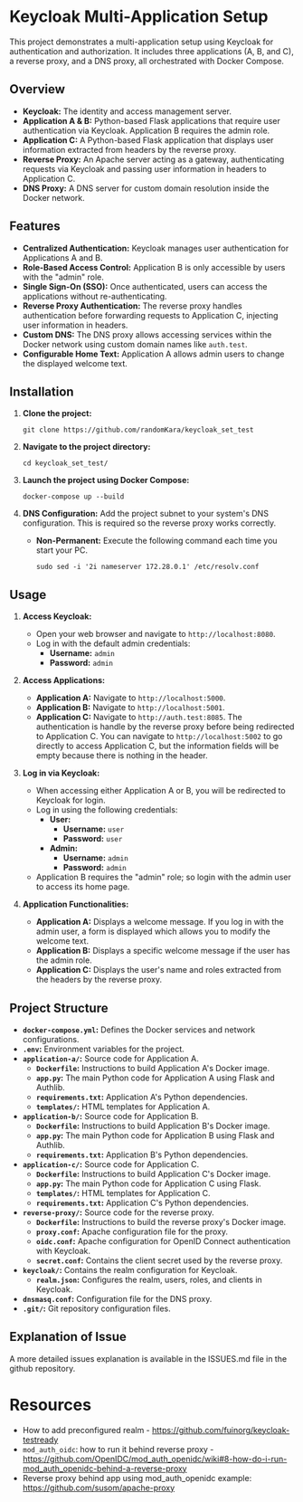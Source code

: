 # Keycloak Multi-Application Setup

This project demonstrates a multi-application setup using Keycloak for authentication and authorization. It includes three applications (A, B, and C), a reverse proxy, and a DNS proxy, all orchestrated with Docker Compose.

## Overview

- **Keycloak:** The identity and access management server.
- **Application A & B:** Python-based Flask applications that require user authentication via Keycloak. Application B requires the admin role.
- **Application C:** A Python-based Flask application that displays user information extracted from headers by the reverse proxy.
- **Reverse Proxy:** An Apache server acting as a gateway, authenticating requests via Keycloak and passing user information in headers to Application C.
- **DNS Proxy:** A DNS server for custom domain resolution inside the Docker network.

## Features

- **Centralized Authentication:** Keycloak manages user authentication for Applications A and B.
- **Role-Based Access Control:** Application B is only accessible by users with the "admin" role.
- **Single Sign-On (SSO):** Once authenticated, users can access the applications without re-authenticating.
- **Reverse Proxy Authentication:** The reverse proxy handles authentication before forwarding requests to Application C, injecting user information in headers.
- **Custom DNS:** The DNS proxy allows accessing services within the Docker network using custom domain names like `auth.test`.
- **Configurable Home Text:** Application A allows admin users to change the displayed welcome text.

## Installation

1. **Clone the project:**

   ```shell
   git clone https://github.com/randomKara/keycloak_set_test
   ```

2. **Navigate to the project directory:**

   ```shell
   cd keycloak_set_test/
   ```

3. **Launch the project using Docker Compose:**

   ```shell
   docker-compose up --build
   ```

4. **DNS Configuration:** Add the project subnet to your system's DNS configuration. This is required so the reverse proxy works correctly.

   - **Non-Permanent:** Execute the following command each time you start your PC.

      ```shell
      sudo sed -i '2i nameserver 172.28.0.1' /etc/resolv.conf
      ```
 

## Usage

1. **Access Keycloak:**
   - Open your web browser and navigate to `http://localhost:8080`.
   - Log in with the default admin credentials:
     - **Username:** `admin`
     - **Password:** `admin`

2. **Access Applications:**
   - **Application A:** Navigate to `http://localhost:5000`. 
   - **Application B:** Navigate to `http://localhost:5001`.
   - **Application C:** Navigate to `http://auth.test:8085`. The authentication is handle by the reverse proxy before being redirected to Application C. You can navigate to `http://localhost:5002` to go directly to access Application C, but the information fields will be empty because there is nothing in the header. 

3. **Log in via Keycloak:**
   - When accessing either Application A or B, you will be redirected to Keycloak for login.
   - Log in using the following credentials:
     - **User:**
       - **Username:** `user`
       - **Password:** `user`
     - **Admin:**
       - **Username:** `admin`
       - **Password:** `admin`
   - Application B requires the "admin" role; so login with the admin user to access its home page.

4. **Application Functionalities:**
   - **Application A:** Displays a welcome message. If you log in with the admin user, a form is displayed which allows you to modify the welcome text.
   - **Application B:** Displays a specific welcome message if the user has the admin role.
   - **Application C:** Displays the user's name and roles extracted from the headers by the reverse proxy.

## Project Structure

- **`docker-compose.yml`:** Defines the Docker services and network configurations.
- **`.env`:** Environment variables for the project.
- **`application-a/`:** Source code for Application A.
    - **`Dockerfile`:** Instructions to build Application A's Docker image.
    - **`app.py`:** The main Python code for Application A using Flask and Authlib.
    - **`requirements.txt`:** Application A's Python dependencies.
    - **`templates/`:** HTML templates for Application A.
- **`application-b/`:** Source code for Application B.
    - **`Dockerfile`:** Instructions to build Application B's Docker image.
    - **`app.py`:** The main Python code for Application B using Flask and Authlib.
    - **`requirements.txt`:** Application B's Python dependencies.
- **`application-c/`:** Source code for Application C.
    - **`Dockerfile`:** Instructions to build Application C's Docker image.
    - **`app.py`:** The main Python code for Application C using Flask.
     - **`templates/`:** HTML templates for Application C.
    - **`requirements.txt`:** Application C's Python dependencies.
- **`reverse-proxy/`:** Source code for the reverse proxy.
    - **`Dockerfile`:** Instructions to build the reverse proxy's Docker image.
    - **`proxy.conf`:** Apache configuration file for the proxy.
    - **`oidc.conf`:** Apache configuration for OpenID Connect authentication with Keycloak.
    - **`secret.conf`:** Contains the client secret used by the reverse proxy.
- **`keycloak/`:** Contains the realm configuration for Keycloak.
  - **`realm.json`:** Configures the realm, users, roles, and clients in Keycloak.
- **`dnsmasq.conf`:** Configuration file for the DNS proxy.
- **`.git/`:** Git repository configuration files.

## Explanation of Issue
A more detailed issues explanation is available in the ISSUES.md file in the github repository.

# Resources
* How to add preconfigured realm - https://github.com/fuinorg/keycloak-testready
* `mod_auth_oidc`: how to run it behind reverse proxy - https://github.com/OpenIDC/mod_auth_openidc/wiki#8-how-do-i-run-mod_auth_openidc-behind-a-reverse-proxy
*  Reverse proxy behind app using mod_auth_openidc example: https://github.com/susom/apache-proxy



